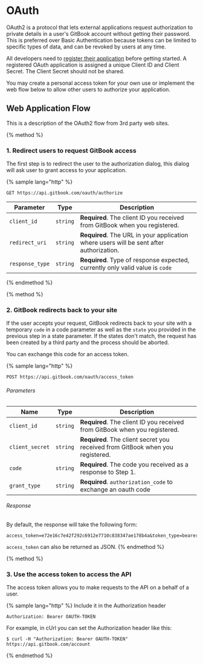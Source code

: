 # OAuth

OAuth2 is a protocol that lets external applications request authorization to private details in a user's GitBook account without getting their password. This is preferred over Basic Authentication because tokens can be limited to specific types of data, and can be revoked by users at any time.

All developers need to [register their application](https://www.gitbook.com/@samypesse/settings/developers) before getting started. A registered OAuth application is assigned a unique Client ID and Client Secret. The Client Secret should not be shared.

You may create a personal access token for your own use or implement the web flow below to allow other users to authorize your application.

## Web Application Flow

This is a description of the OAuth2 flow from 3rd party web sites.

{% method %}
### 1. Redirect users to request GitBook access

The first step is to redirect the user to the authorization dialog, this dialog will ask user to grant access to your application.

{% sample lang="http" %}
```
GET https://api.gitbook.com/oauth/authorize
```

| Parameter | Type | Description |
| --------- | ---- | ----------- |
| `client_id` | `string` | **Required**. The client ID you received from GitBook when you registered. |
| `redirect_uri` | `string` | **Required**. The URL in your application where users will be sent after authorization. |
| `response_type` | `string` | **Required**. Type of response expected, currently only valid value is `code` |

{% endmethod %}


{% method %}
### 2. GitBook redirects back to your site

If the user accepts your request, GitBook redirects back to your site with a temporary `code` in a code parameter as well as the `state` you provided in the previous step in a state parameter. If the states don't match, the request has been created by a third party and the process should be aborted.

You can exchange this code for an access token.

{% sample lang="http" %}
```
POST https://api.gitbook.com/oauth/access_token
```

###### Parameters

| Name | Type | Description |
| ---- | ---- | ----------- |
| `client_id` | `string` | **Required**. The client ID you received from GitBook when you registered. |
| `client_secret` | `string` | **Required**. The client secret you received from GitBook when you registered. |
| `code` | `string` | **Required**. The code you received as a response to Step 1. |
| `grant_type` | `string` | **Required**. `authorization_code` to exchange an oauth code |

###### Response

By default, the response will take the following form:

```
access_token=e72e16c7e42f292c6912e7710c838347ae178b4a&token_type=bearer
```

`access_token` can also be returned as JSON.
{% endmethod %}

{% method %}
### 3. Use the access token to access the API

The access token allows you to make requests to the API on a behalf of a user.

{% sample lang="http" %}
Include it in the Authorization header

```
Authorization: Bearer OAUTH-TOKEN
```

For example, in cUrl you can set the Authorization header like this:

```
$ curl -H "Authorization: Bearer OAUTH-TOKEN" https://api.gitbook.com/account
```
{% endmethod %}
